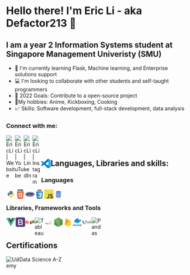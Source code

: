 # Hello there! I'm Eric Li - aka Defactor213 :wave:

## I am a year 2 Information Systems student at Singapore Management Univeristy (SMU)
<!-- emotes are from list of possible emotes, just google markdown emojis  -->
- :book: I'm currently learning Flask, Machine learning, and Enterprise solutions support
- :computer: I'm looking to collaborate with other students and self-taught programmers
- :dart: 2022 Goals: Contribute to a open-source project 
- :bento:My hobbies: Anime, Kickboxing, Cooking 
- :chart_with_upwards_trend: Skills: Software development, full-stack development, data analysis 


### Connect with me:
<!-- Icons from super.so/icon , links are at bottom of page -->
[<img align="left" alt="EricLi | Website" width="24px" src="https://super.so/icon/light/github.svg" />][website]
[<img align="left" alt="EricLi | YouTube" width="24px" src="https://super.so/icon/light/youtube.svg" />][youtube]
[<img align="left" alt="EricLi | LinkedIn" width="24px" src="https://super.so/icon/light/linkedin.svg" />][linkedin]
[<img align="left" alt="EricLi | Instagram" width="24px" src="https://super.so/icon/light/instagram.svg" />][instagram]

</br>
</br>

## <img align="left" alt="Visual Studio Code" width="26px" src="https://raw.githubusercontent.com/github/explore/80688e429a7d4ef2fca1e82350fe8e3517d3494d/topics/visual-studio-code/visual-studio-code.png" /> Languages, Libraries and skills:

### Languages
<!-- for images, just search for the lang/lib on github, open the image and use that link  -->
<img align="left" alt="Python" width="26px" src="https://raw.githubusercontent.com/github/explore/80688e429a7d4ef2fca1e82350fe8e3517d3494d/topics/python/python.png"/>
<img align="left" alt="HTML" width="26px" src="https://raw.githubusercontent.com/github/explore/80688e429a7d4ef2fca1e82350fe8e3517d3494d/topics/html/html.png"/>
<img align="left" alt="PHP" width="26px" src="https://raw.githubusercontent.com/github/explore/ccc16358ac4530c6a69b1b80c7223cd2744dea83/topics/php/php.png"/>
<img align="left" alt="CSS" width="26px" src="https://raw.githubusercontent.com/github/explore/80688e429a7d4ef2fca1e82350fe8e3517d3494d/topics/css/css.png"/>
<img align="left" alt="JavaScript" width="26px" src="https://raw.githubusercontent.com/github/explore/80688e429a7d4ef2fca1e82350fe8e3517d3494d/topics/javascript/javascript.png"/>
<img align="left" alt="SQL" width="26px" src="https://raw.githubusercontent.com/github/explore/80688e429a7d4ef2fca1e82350fe8e3517d3494d/topics/sql/sql.png"/>

</br>

### Libraries, Frameworks and Tools

<img align="left" alt="Vue" width="26px" src="https://raw.githubusercontent.com/github/explore/80688e429a7d4ef2fca1e82350fe8e3517d3494d/topics/vue/vue.png"/>
<img align="left" alt="Bootstrap" width="26px" src="https://raw.githubusercontent.com/github/explore/80688e429a7d4ef2fca1e82350fe8e3517d3494d/topics/bootstrap/bootstrap.png"/>
<img align="left" alt="Git" width="26px" src="https://raw.githubusercontent.com/github/explore/80688e429a7d4ef2fca1e82350fe8e3517d3494d/topics/git/git.png"/>
<img align="left" alt="Tableau" width="26px" src="https://user-images.githubusercontent.com/32903323/43256817-e40da78a-90c5-11e8-9c84-9471549a1259.png"/>
<img align="left" alt="MySQL" width="26px" src="https://raw.githubusercontent.com/github/explore/80688e429a7d4ef2fca1e82350fe8e3517d3494d/topics/mysql/mysql.png"/>
<img align="left" alt="Node" width="26px" src="https://raw.githubusercontent.com/github/explore/80688e429a7d4ef2fca1e82350fe8e3517d3494d/topics/nodejs/nodejs.png"/>
<img align="left" alt="Firebase" width="26px" src="https://raw.githubusercontent.com/github/explore/80688e429a7d4ef2fca1e82350fe8e3517d3494d/topics/firebase/firebase.png"/>
<img align="left" alt="Docker" width="26px" src="https://raw.githubusercontent.com/github/explore/80688e429a7d4ef2fca1e82350fe8e3517d3494d/topics/docker/docker.png"/>
<img align="left" alt="Flask" width="26px" src="https://raw.githubusercontent.com/github/explore/80688e429a7d4ef2fca1e82350fe8e3517d3494d/topics/flask/flask.png"/>
<img align="left" alt="Pandas" width="26px" src="https://upload.wikimedia.org/wikipedia/commons/thumb/2/22/Pandas_mark.svg/1024px-Pandas_mark.svg.png"/>

</br>
</br>

## Certifications
<img align="left" alt="Udemy" width="36px" src="https://logos-world.net/wp-content/uploads/2021/11/Udemy-Symbol.png"/> Data Science A-Z

[website]: https://github.com/Defactor213
[youtube]: https://youtube.com/playlist?list=PLcL0lhQRK0V_IWGtjSBC4hMx1aiOmO2Zi
[linkedin]: https://www.linkedin.com/in/eric-li-tong/
[instagram]: https://www.instagram.com/ericopter_pear/
